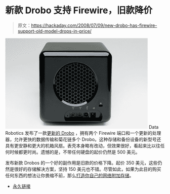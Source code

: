 # 新款 Drobo 支持 Firewire，旧款降价

> 原文：<https://hackaday.com/2008/07/09/new-drobo-has-firewire-support-old-model-drops-in-price/>

![](img/d89a1c2cae03fc245ff43f69bf1edca6.png)
Data Robotics 发布了一款[更新的 Drobo](http://www.engadget.com/2008/07/08/data-robotics-announces-second-gen-drobo-with-firewire-800/) ，拥有两个 Firewire 端口和一个更新的处理器，允许更快的数据传输和菊花链多个 Drobo。这种存储和备份设备的新型号还具有更安静和更大的机箱风扇。表壳本身略有改动，但效果很好，看起来比以往任何时候都更时尚。遗憾的是，不带任何硬盘的起价仍然是 500 美元。

发布新款 Drobos 的一个好的副作用是旧款的价格下降。起价 350 美元，这些仍然是很好的存储解决方案，坚持 150 美元也不错。尽管如此，如果为此目的购买任何东西的想法让你畏缩不前，那么[打造你自己的网络附加存储](http://www.hackaday.com/2008/07/05/hackit-network-attached-storage/)。

*   [永久链接](http://www.engadget.com/2008/07/08/data-robotics-announces-second-gen-drobo-with-firewire-800/)
